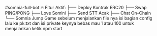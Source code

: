 #somnia-full-bot 
🔥 Fitur Aktif:
├── Deploy Kontrak ERC20
├── Swap PING/PONG
├── Love Somini
├── Send STT Acak
├── Chat On-Chain
└── Somnia Jump Game
sebelum menjalankan file nya isi bagian config lalu ke pk.txt dan isi private keynya bebas mau 1 atau 100 
untuk menjalankan ketik npm start
